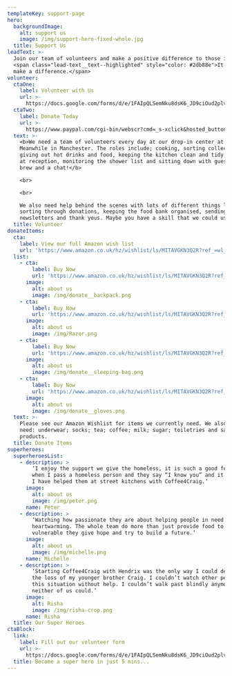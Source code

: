```yaml
---
templateKey: support-page
hero:
  backgroundImage:
    alt: support us
    image: /img/support-hero-fixed-whole.jpg
  title: Support Us
leadText: >-
  Join our team of volunteers and make a positive difference to those in need
  <span class="lead-text__text--highlighted" style="color: #2db88e">It might
  make a difference.</span>
volunteer:
  ctaOne:
    label: Volunteer with Us
    url: >-
      https://docs.google.com/forms/d/e/1FAIpQLSemNku8dsK6_JD9ciOud2plvPN3wxKdMihiAaUvB3pOaoXwMA/viewform
  ctaTwo:
    label: Donate Today
    url: >-
      https://www.paypal.com/cgi-bin/webscr?cmd=_s-xclick&hosted_button_id=VBW25QGTWEMYC&source=url
  text: >-
    <b>We need a team of volunteers every day at our drop-in center at The
    Meanwhile in Manchester. The roles include; cooking, sorting collections,
    giving out hot drinks and food, keeping the kitchen clean and tidy, greeting
    at reception, monitoring the shower list and sitting down with guests for a
    brew and a chat!</b>

    <br>

    <br>

    We also need help behind the scenes with lots of different things like
    sorting through donations, keeping the food bank organised, sending
    newsletters and thank yous. Maybe you have a skill that we could use? 
  title: Volunteer
donateItems:
  cta:
    label: View our full Amazon wish list
    url: 'https://www.amazon.co.uk/hz/wishlist/ls/MITAVGKN3Q2R?ref_=wl_share'
  list:
    - cta:
        label: Buy Now
        url: 'https://www.amazon.co.uk/hz/wishlist/ls/MITAVGKN3Q2R?ref_=wl_share'
      image:
        alt: about us
        image: /img/donate__backpack.png
    - cta:
        label: Buy Now
        url: 'https://www.amazon.co.uk/hz/wishlist/ls/MITAVGKN3Q2R?ref_=wl_share'
      image:
        alt: about us
        image: /img/Razor.png
    - cta:
        label: Buy Now
        url: 'https://www.amazon.co.uk/hz/wishlist/ls/MITAVGKN3Q2R?ref_=wl_share'
      image:
        alt: about us
        image: /img/donate__sleeping-bag.png
    - cta:
        label: Buy Now
        url: 'https://www.amazon.co.uk/hz/wishlist/ls/MITAVGKN3Q2R?ref_=wl_share'
      image:
        alt: about us
        image: /img/donate__gloves.png
  text: >-
    Please see our Amazon Wishlist for items we currently need. We also always
    need: underwear; socks; tea; coffee; milk; sugar; toiletries and sanitary
    products. 
  title: Donate Items
superheroes:
  superheroesList:
    - description: >
        ‘I enjoy the support we give the homeless, it is such a good feeling
        when I pass a homeless person and they say “I know you” and it’s because
        I have helped them at street kitchens with Coffee4Craig.’
      image:
        alt: about us
        image: /img/peter.png
      name: Peter
    - description: >
        ‘Watching how passionate they are about helping people in need is
        heartwarming. The whole team do more than just provide food to the
        vulnerable they give hope and try to build a future.’
      image:
        alt: about us
        image: /img/michelle.png
      name: Michelle
    - description: >
        ‘Starting Coffee4Craig with Hendrix was the only way I could deal with
        the loss of my younger brother Craig. I couldn’t watch other people in
        this situation without help. I couldn’t walk past blindly anymore,
        neither of us could.’
      image:
        alt: Risha
        image: /img/risha-crop.png
      name: Risha
  title: Our Super Heroes
ctaBlock:
  link:
    label: Fill out our volunteer form
    url: >-
      https://docs.google.com/forms/d/e/1FAIpQLSemNku8dsK6_JD9ciOud2plvPN3wxKdMihiAaUvB3pOaoXwMA/viewform
  title: Become a super hero in just 5 mins...
---
```


